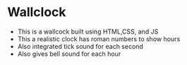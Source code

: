 # Wallclock
- This is a wallcock built using HTML,CSS, and JS
- This a realistic clock has roman numbers to show hours
- Also integrated tick sound for each second
- Also gives bell sound for each hour


